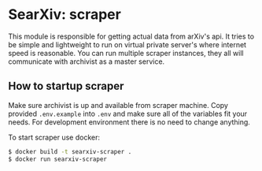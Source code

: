 # SearXiv: scraper

This module is responsible for getting actual data from arXiv's api. It tries to
be simple and lightweight to run on virtual private server's where internet
speed is reasonable. You can run multiple scraper instances, they all will
communicate with archivist as a master service.

## How to startup scraper

Make sure archivist is up and available from scraper machine. Copy provided
`.env.example` into `.env` and make sure all of the variables fit your needs.
For development environment there is no need to change anything.

To start scraper use docker:

```sh
$ docker build -t searxiv-scraper .
$ docker run searxiv-scraper
```


